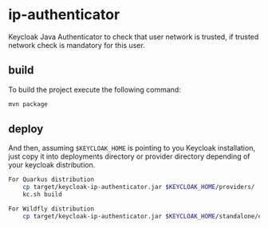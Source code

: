 # ip-authenticator

Keycloak Java Authenticator to check that user network is trusted, if trusted network check is mandatory for this user.


## build

To build the project execute the following command:

```bash
mvn package
```

## deploy

And then, assuming `$KEYCLOAK_HOME` is pointing to you Keycloak installation, just copy it into deployments directory or provider directory depending of your keycloak distribution.
 
```bash
For Quarkus distribution
    cp target/keycloak-ip-authenticator.jar $KEYCLOAK_HOME/providers/
    kc.sh build 

For Wildfly distribution
    cp target/keycloak-ip-authenticator.jar $KEYCLOAK_HOME/standalone/deployments/
```
